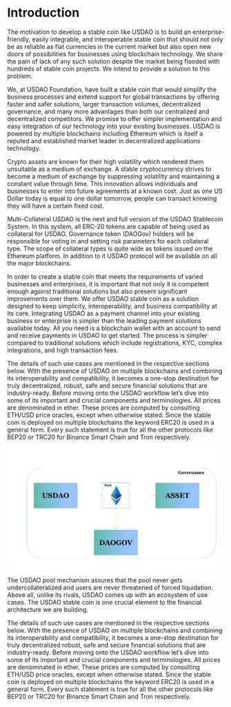 # Introduction

The motivation to develop a stable coin like USDAO is to build an enterprise-friendly, easily integrable, and interoperable stable coin that should not only be as reliable as fiat currencies in the current market but also open new doors of possibilities for businesses using blockchain technology. We share the pain of lack of any such solution despite the market being flooded with hundreds of stable coin projects. We intend to provide a solution to this problem.&#x20;

We, at USDAO Foundation, have built a stable coin that would simplify the business processes and extend support for global transactions by offering faster and safer solutions, larger transaction volumes, decentralized governance, and many more advantages than both our centralized and decentralized competitors. We promise to offer simpler implementation and easy integration of our technology into your existing businesses. USDAO is powered by multiple blockchains including Ethereum which is itself a reputed and established market leader in decentralized applications technology.

Crypto assets are known for their high volatility which rendered them unsuitable as a medium of exchange. A stable cryptocurrency strives to become a medium of exchange by suppressing volatility and maintaining a constant value through time. This innovation allows individuals and businesses to enter into future agreements at a known cost. Just as one US Dollar today is equal to one dollar tomorrow, people can transact knowing they will have a certain fixed cost.

Multi-Collateral USDAO is the next and full version of the USDAO Stablecoin System. In this system, all ERC-20 tokens are capable of being used as collateral for USDAO. Governance token (DAOGov) holders will be responsible for voting in and setting risk parameters for each collateral type. The scope of collateral types is quite wide as tokens issued on the Ethereum platform. In addition to it USDAO protocol will be available on all the major blockchains.

In order to create a stable coin that meets the requirements of varied businesses and enterprises, it is important that not only it is competent enough against traditional solutions but also present significant improvements over them. We offer USDAO stable coin as a solution designed to keep simplicity, interoperability, and business compatibility at its core. Integrating USDAO as a payment channel into your existing business or enterprise is simpler than the leading payment solutions available today. All you need is a blockchain wallet with an account to send and receive payments in USDAO to get started. The process is simpler compared to traditional solutions which include registrations, KYC, complex integrations, and high transaction fees.

The details of such use cases are mentioned in the respective sections below. With the presence of USDAO on multiple blockchains and combining its interoperability and compatibility, it becomes a one-stop destination for truly decentralized, robust, safe and secure financial solutions that are industry-ready. Before moving onto the USDAO workflow let’s dive into some of its important and crucial components and terminologies. All prices are denominated in ether. These prices are computed by consulting ETH/USD price oracles, except when otherwise stated. Since the stable coin is deployed on multiple blockchains the keyword ERC20 is used in a general form. Every such statement is true for all the other protocols like BEP20 or TRC20 for Binance Smart Chain and Tron respectively.

![USDAO V1](../.gitbook/assets/stablecoin-diagrams-1-.png)

The USDAO pool mechanism assures that the pool never gets undercollateralized and users are never threatened of forced liquidation. Above all, unlike its rivals, USDAO comes up with an ecosystem of use cases. The USDAO stable coin is one crucial element to the financial architecture we are building.

The details of such use cases are mentioned in the respective sections below. With the presence of USDAO on multiple blockchains and combining its interoperability and compatibility, it becomes a one-stop destination for truly decentralized robust, safe and secure financial solutions that are industry-ready. Before moving onto the USDAO workflow let’s dive into some of its important and crucial components and terminologies. All prices are denominated in ether. These prices are computed by consulting ETH/USD price oracles, except when otherwise stated. Since the stable coin is deployed on multiple blockchains the keyword ERC20 is used in a general form. Every such statement is true for all the other protocols like BEP20 or TRC20 for Binance Smart Chain and Tron respectively.
